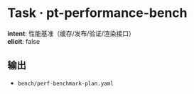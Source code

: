 # Task · pt-performance-bench

**intent**: 性能基准（缓存/发布/验证/渲染接口）  
**elicit**: false

## 输出

- `bench/perf-benchmark-plan.yaml`
